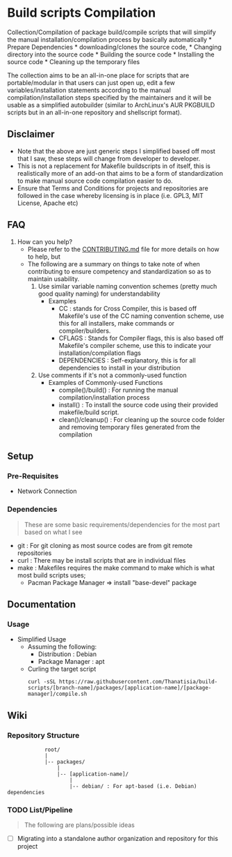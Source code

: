 # Build scripts Compilation

Collection/Compilation of package build/compile scripts that will simplify the manual installation/compilation process by basically automatically
    * Prepare Dependencies
    * downloading/clones the source code,
    * Changing directory into the source code
    * Building the source code
    * Installing the source code
    * Cleaning up the temporary files

The collection aims to be an all-in-one place for scripts that are portable/modular in that users can just open up, edit a few variables/installation statements according to the manual compilation/installation steps specified by the maintainers
and it will be usable as a simplified autobuilder (similar to ArchLinux's AUR PKGBUILD scripts but in an all-in-one repository and shellscript format).


## Disclaimer
 * Note that the above are just generic steps I simplified based off most that I saw, these steps will change from developer to developer.
 * This is not a replacement for Makefile buildscripts in of itself, this is realistically more of an add-on that aims to be a form of standardization to make manual source code compilation easier to do.
 * Ensure that Terms and Conditions for projects and repositories are followed in the case whereby licensing is in place (i.e. GPL3, MIT License, Apache etc)


## FAQ
1. How can you help?
    + Please refer to the [CONTRIBUTING.md](contributing.md) file for more details on how to help, but
    - The following are a summary on things to take note of when contributing to ensure competency and standardization so as to maintain usability.
        1. Use similar variable naming convention schemes (pretty much good quality naming) for understandability
            - Examples
                + CC : stands for Cross Compiler, this is based off Makefile's use of the CC naming convention scheme, use this for all installers, make commands or compiler/builders.
                + CFLAGS : Stands for Compiler flags, this is also based off Makefile's compiler scheme, use this to indicate your installation/compilation flags
                + DEPENDENCIES : Self-explanatory, this is for all dependencies to install in your distribution
        2. Use comments if it's not a commonly-used function
            - Examples of Commonly-used Functions
                + compile()/build() : For running the manual compilation/installation process
                + install() : To install the source code using their provided makefile/build script.
                + clean()/cleanup() : For cleaning up the source code folder and removing temporary files generated from the compilation

## Setup
### Pre-Requisites
 * Network Connection

### Dependencies
> These are some basic requirements/dependencies for the most part based on what I see
+ git : For git cloning as most source codes are from git remote repositories
+ curl : There may be install scripts that are in individual files
+ make : Makefiles requires the make command to make which is what most build scripts uses;
    - Pacman Package Manager => install "base-devel" package

## Documentation
### Usage
- Simplified Usage
    - Assuming the following:
        * Distribution : Debian
        * Package Manager : apt
    - Curling the target script
        ```console
        curl -sSL https://raw.githubusercontent.com/Thanatisia/build-scripts/[branch-name]/packages/[application-name]/[package-manager]/compile.sh
        ```

## Wiki
### Repository Structure
```
            root/
            |
            |-- packages/
                |
                |-- [application-name]/
                    |
                    |-- debian/ : For apt-based (i.e. Debian) dependencies
```

### TODO List/Pipeline
> The following are plans/possible ideas
+ [ ] Migrating into a standalone author organization and repository for this project


